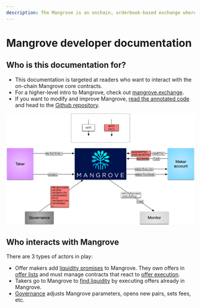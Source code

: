 ```yaml
---
description: The Mangrove is an onchain, orderbook-based exchange where offers are code.
---
```


# Mangrove developer documentation

## Who is this documentation for?

* This documentation is targeted at readers who want to interact with the on-chain Mangrove core contracts.&#x20;
* For a higher-level intro to Mangrove, check out [mangrove.exchange](https://mangrove.exchange).&#x20;
* If you want to modify and improve Mangrove, [read the annotated code](http://code.mangrove.exchange/MgvDoc.html) and head to the [Github repository](./#who-is-this-documentation-for).

![A bird eye view of the Mangrove ecosystem.](<.gitbook/assets/ContactMap (1).png>)

## Who interacts with Mangrove

There are 3 types of actors in play:

* Offer makers add [liquidity promises](offer-maker/) to Mangrove. They own offers in [offer lists](data-structures/market.md) and must manage contracts that react to [offer execution](data-structures/offer-data-structures.md).
* Takers go to Mangrove to [find liquidity](offer-taker/) by executing offers already in Mangrove.
* [Governance](meta-topics/governance.md) adjusts Mangrove parameters, opens new pairs, sets fees, etc.
